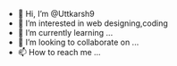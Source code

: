 - 👋 Hi, I’m @Uttkarsh9
- 👀 I’m interested in web designing,coding
- 🌱 I’m currently learning ...
- 💞️ I’m looking to collaborate on ...
- 📫 How to reach me ...

<!---
Uttkarsh9/Uttkarsh9 is a ✨ special ✨ repository because its `README.md` (this file) appears on your GitHub profile.
You can click the Preview link to take a look at your changes.
--->
